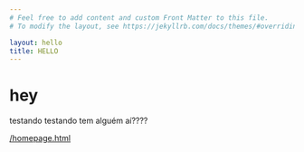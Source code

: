 ```yaml
---
# Feel free to add content and custom Front Matter to this file.
# To modify the layout, see https://jekyllrb.com/docs/themes/#overriding-theme-defaults

layout: hello
title: HELLO
---
```


# hey
testando testando tem alguém aí????

[/homepage.html](homepage)